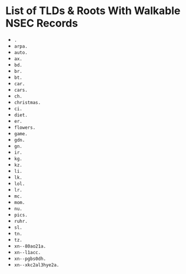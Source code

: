 # List of TLDs & Roots With Walkable NSEC Records

* `.`
* `arpa.`
* `auto.`
* `ax.`
* `bd.`
* `br.`
* `bt.`
* `car.`
* `cars.`
* `ch.`
* `christmas.`
* `ci.`
* `diet.`
* `er.`
* `flowers.`
* `game.`
* `gdn.`
* `gn.`
* `ir.`
* `kg.`
* `kz.`
* `li.`
* `lk.`
* `lol.`
* `lr.`
* `mc.`
* `mom.`
* `nu.`
* `pics.`
* `ruhr.`
* `sl.`
* `tn.`
* `tz.`
* `xn--80ao21a.`
* `xn--l1acc.`
* `xn--pgbs0dh.`
* `xn--xkc2al3hye2a.`
